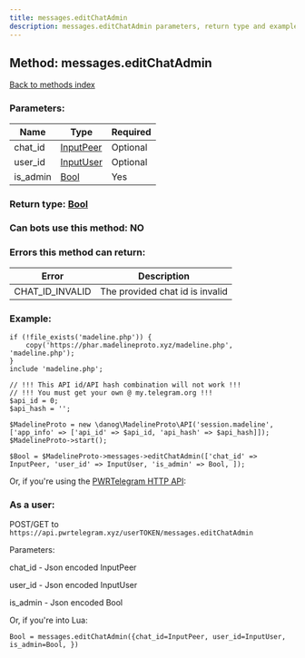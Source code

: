 ```yaml
---
title: messages.editChatAdmin
description: messages.editChatAdmin parameters, return type and example
---
```

## Method: messages.editChatAdmin  
[Back to methods index](index.md)


### Parameters:

| Name     |    Type       | Required |
|----------|---------------|----------|
|chat\_id|[InputPeer](../types/InputPeer.md) | Optional|
|user\_id|[InputUser](../types/InputUser.md) | Optional|
|is\_admin|[Bool](../types/Bool.md) | Yes|


### Return type: [Bool](../types/Bool.md)

### Can bots use this method: **NO**


### Errors this method can return:

| Error    | Description   |
|----------|---------------|
|CHAT_ID_INVALID|The provided chat id is invalid|


### Example:


```
if (!file_exists('madeline.php')) {
    copy('https://phar.madelineproto.xyz/madeline.php', 'madeline.php');
}
include 'madeline.php';

// !!! This API id/API hash combination will not work !!!
// !!! You must get your own @ my.telegram.org !!!
$api_id = 0;
$api_hash = '';

$MadelineProto = new \danog\MadelineProto\API('session.madeline', ['app_info' => ['api_id' => $api_id, 'api_hash' => $api_hash]]);
$MadelineProto->start();

$Bool = $MadelineProto->messages->editChatAdmin(['chat_id' => InputPeer, 'user_id' => InputUser, 'is_admin' => Bool, ]);
```

Or, if you're using the [PWRTelegram HTTP API](https://pwrtelegram.xyz):



### As a user:

POST/GET to `https://api.pwrtelegram.xyz/userTOKEN/messages.editChatAdmin`

Parameters:

chat_id - Json encoded InputPeer

user_id - Json encoded InputUser

is_admin - Json encoded Bool




Or, if you're into Lua:

```
Bool = messages.editChatAdmin({chat_id=InputPeer, user_id=InputUser, is_admin=Bool, })
```

